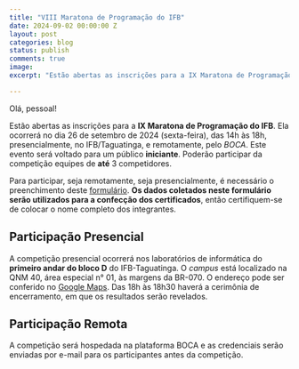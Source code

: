 ```yaml
---
title: "VIII Maratona de Programação do IFB"
date: 2024-09-02 00:00:00 Z
layout: post
categories: blog
status: publish
comments: true
image:
excerpt: "Estão abertas as inscrições para a IX Maratona de Programação do IFB."

---
```


Olá, pessoal!

Estão abertas as inscrições para a **IX Maratona de Programação do IFB**. Ela ocorrerá no dia 26 de setembro de 2024 (sexta-feira), das 14h às 18h, presencialmente, no IFB/Taguatinga, e remotamente, pelo *BOCA*. Este evento será voltado para um público **iniciante**. Poderão participar da competição equipes de **até** 3 competidores.

Para participar, seja remotamente, seja presencialmente, é necessário o preenchimento deste [formulário](https://docs.google.com/forms/d/e/1FAIpQLSetb7qJSxdrX3KG_16aThftYH_SyXBtjM6Y0HsDxTw7WWfpzQ/viewform?usp=sf_link). **Os dados coletados neste formulário serão utilizados para a confecção dos certificados**, então certifiquem-se de colocar o nome completo dos integrantes.

## Participação Presencial

A competição presencial ocorrerá nos laboratórios de informática do **primeiro andar do bloco D** do IFB-Taguatinga. O *campus* está localizado na QNM 40, área especial n° 01, às margens da BR-070. O endereço pode ser conferido no [Google Maps](https://goo.gl/maps/9i5i8Ari77mLzRC69). Das 18h às 18h30 haverá a cerimônia de encerramento, em que os resultados serão revelados.

## Participação Remota

A competição será hospedada na plataforma BOCA e as credenciais serão enviadas por e-mail para os participantes antes da competição.
